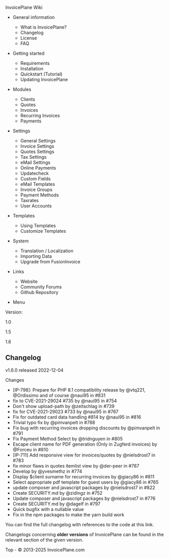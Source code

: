 
InvoicePlane Wiki

* General information
  
  + What is InvoicePlane?
  + Changelog
  + License
  + FAQ
* Getting started
  
  + Requirements
  + Installation
  + Quickstart (Tutorial)
  + Updating InvoicePlane
* Modules
  
  + Clients
  + Quotes
  + Invoices
  + Recurring Invoices
  + Payments
* Settings
  
  + General Settings
  + Invoice Settings
  + Quotes Settings
  + Tax Settings
  + eMail Settings
  + Online Payments
  + Updatecheck
  + Custom Fields
  + eMail Templates
  + Invoice Groups
  + Payment Methods
  + Taxrates
  + User Accounts
* Templates
  
  + Using Templates
  + Customize Templates
* System
  
  + Translation / Localization
  + Importing Data
  + Upgrade from FusionInvoice
* Links 
  + Website
  + Community Forums
  + Github Repository


* Menu

Version:

1.0


1.5


1.6




Changelog
---------

v1.6.0 released 2022-12-04

Changes

* [IP-798]: Prepare for PHP 8.1 compatibility release by @vtq221, @Ordissimo and of course @naui95 in #831
* fix to CVE-2021-29024 #735 by @naui95 in #754
* Don't show upload-path by @zeitschlag in #739
* fix for CVE-2021-29023 #733 by @naui95 in #767
* Fix for outdated card data handling #814 by @naui95 in #816
* Trivial typo fix by @pimvanpelt in #788
* Fix bug with recurring invoices dropping discounts by @pimvanpelt in #791
* Fix Payment Method Select by @tridnguyen in #805
* Escape client name for PDF generation (Only in Zugferd invoices) by @Forceu in #810
* [IP-711] Add responsive view for invoices/quotes by @nielsdrost7 in #783
* fix minor flaws in quotes itemlist view by @der-peer in #787
* Develop by @yvesmethz in #774
* Display $client surname for recurring invoices by @giacy86 in #811
* Select appropriate pdf template for guest users by @giacy86 in #765
* update composer and javascript packages by @nielsdrost7 in #822
* Create SECURITY.md by @zidingz in #752
* Update composer and javascript packages by @nielsdrost7 in #776
* Create SECURITY.md by @dagelf in #797
* Quick bugfix with a nullable value
* Fix in the npm packages to make the yarn build work

You can find the full changelog with references to the code at this link.



Changelogs concerning **older versions** of InvoicePlane can be found in the relevant section of the given version.



 
 Top - © 2013-2025 InvoicePlane.com


